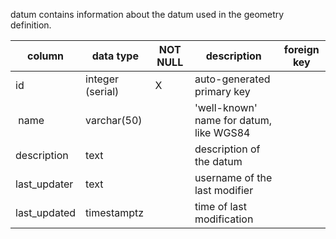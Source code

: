 datum contains information about the datum used in the geometry definition.

| column | data type | NOT NULL | description | foreign key |
|---|---|---|---|---|
| id | integer (serial) | X | auto-generated primary key | |
| name | varchar(50) | | 'well-known' name for datum, like WGS84 | |
| description | text | | description of the datum | |
| last_updater | text | | username of the last modifier | |
| last_updated | timestamptz | | time of last modification | |

